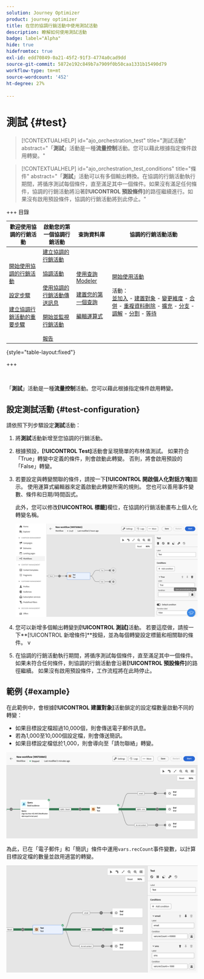 ```yaml
---
solution: Journey Optimizer
product: journey optimizer
title: 在您的協調行銷活動中使用測試活動
description: 瞭解如何使用測試活動
badge: label="Alpha"
hide: true
hidefromtoc: true
exl-id: edd70849-0a21-45f2-91f3-4774a0cad9dd
source-git-commit: 5872e192c849b7a7909f0b50caa1331b15490d79
workflow-type: tm+mt
source-wordcount: '452'
ht-degree: 27%

---
```


# 測試 {#test}

>[!CONTEXTUALHELP]
>id="ajo_orchestration_test"
>title="測試活動"
>abstract="「**測試**」活動是一種&#x200B;**流量控制**&#x200B;活動。您可以藉此根據指定條件啟用轉變。"

>[!CONTEXTUALHELP]
>id="ajo_orchestration_test_conditions"
>title="條件"
>abstract="「**測試**」活動可以有多個輸出轉換。在協調的行銷活動執行期間，將循序測試每個條件，直至滿足其中一個條件。如果沒有滿足任何條件，協調的行銷活動將沿著&#x200B;**[!UICONTROL 預設條件]**&#x200B;的路徑繼續進行。如果沒有啟用預設條件，協調的行銷活動將到此停止。"

+++ 目錄

| 歡迎使用協調的行銷活動 | 啟動您的第一個協調行銷活動 | 查詢資料庫 | 協調的行銷活動活動 |
|---|---|---|---|
| [開始使用協調的行銷活動](../gs-orchestrated-campaigns.md)<br/><br/>[設定步驟](../configuration-steps.md)<br/><br/>[建立協調行銷活動的重要步驟](../gs-campaign-creation.md) | [建立協調的行銷活動](../create-orchestrated-campaign.md)<br/><br/>[協調活動](../orchestrate-activities.md)<br/><br/>[使用協調的行銷活動傳送訊息](../send-messages.md)<br/><br/>[開始並監視行銷活動](../start-monitor-campaigns.md)<br/><br/>[報告](../reporting-campaigns.md) | [使用查詢Modeler](../orchestrated-rule-builder.md)<br/><br/>[建置您的第一個查詢](../build-query.md)<br/><br/>[編輯運算式](../edit-expressions.md) | [開始使用活動](about-activities.md)<br/><br/>活動：<br/>[並加入](and-join.md) - [建置對象](build-audience.md) - [變更維度](change-dimension.md) - [合併](combine.md) - [重複資料刪除](deduplication.md) - [擴充](enrichment.md) - [分支](fork.md) - [調解](reconciliation.md) - [分割](split.md) - [等待](wait.md) |

{style="table-layout:fixed"}

+++

<br/>

「**測試**」活動是一種&#x200B;**流量控制**&#x200B;活動。您可以藉此根據指定條件啟用轉變。

## 設定測試活動 {#test-configuration}

請依照下列步驟設定&#x200B;**測試**&#x200B;活動：

1. 將&#x200B;**測試**&#x200B;活動新增至您協調的行銷活動。

1. 根據預設，**[!UICONTROL Test]**&#x200B;活動會呈現簡單的布林值測試。 如果符合「True」轉變中定義的條件，則會啟動此轉變。 否則，將會啟用預設的「False」轉變。

1. 若要設定與轉變關聯的條件，請按一下&#x200B;**[!UICONTROL 開啟個人化對話方塊]**&#x200B;圖示。 使用運算式編輯器來定義啟動此轉變所需的規則。 您也可以善用事件變數、條件和日期/時間函式。

   此外，您可以修改&#x200B;**[!UICONTROL 標籤]**&#x200B;欄位，在協調的行銷活動畫布上個人化轉變名稱。

   ![](../assets/workflow-test-default.png)

1. 您可以新增多個輸出轉變到&#x200B;**[!UICONTROL 測試]**&#x200B;活動。 若要這麼做，請按一下&#x200B;**[!UICONTROL 新增條件]**按鈕，並為每個轉變設定標籤和相關聯的條件。
v
1. 在協調的行銷活動執行期間，將循序測試每個條件，直至滿足其中一個條件。如果未符合任何條件，則協調的行銷活動會沿著&#x200B;**[!UICONTROL 預設條件]**&#x200B;的路徑繼續。 如果沒有啟用預設條件，工作流程將在此時停止。

## 範例 {#example}

在此範例中，會根據&#x200B;**[!UICONTROL 建置對象]**&#x200B;活動鎖定的設定檔數量啟動不同的轉變：

* 如果目標設定檔超過10,000個，則會傳送電子郵件訊息。
* 若為1,000至10,000個設定檔，則會傳送簡訊。
* 如果目標設定檔低於1,000，則會導向至「請勿聯絡」轉變。

![](../assets/workflow-test-example.png)

為此，已在「電子郵件」和「簡訊」條件中運用`vars.recCount`事件變數，以計算目標設定檔的數量並啟用適當的轉變。

![](../assets/workflow-test-example-config.png)
